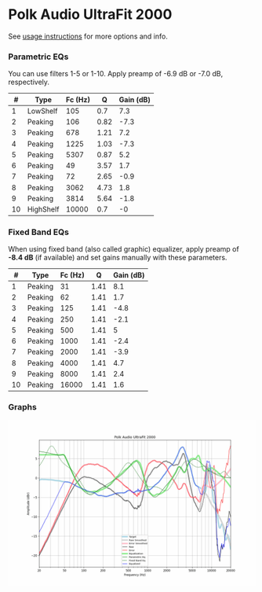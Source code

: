 # Polk Audio UltraFit 2000
See [usage instructions](https://github.com/jaakkopasanen/AutoEq#usage) for more options and info.

### Parametric EQs
You can use filters 1-5 or 1-10. Apply preamp of -6.9 dB or -7.0 dB, respectively.

|   # | Type      |   Fc (Hz) |    Q |   Gain (dB) |
|-----|-----------|-----------|------|-------------|
|   1 | LowShelf  |       105 | 0.7  |         7.3 |
|   2 | Peaking   |       106 | 0.82 |        -7.3 |
|   3 | Peaking   |       678 | 1.21 |         7.2 |
|   4 | Peaking   |      1225 | 1.03 |        -7.3 |
|   5 | Peaking   |      5307 | 0.87 |         5.2 |
|   6 | Peaking   |        49 | 3.57 |         1.7 |
|   7 | Peaking   |        72 | 2.65 |        -0.9 |
|   8 | Peaking   |      3062 | 4.73 |         1.8 |
|   9 | Peaking   |      3814 | 5.64 |        -1.8 |
|  10 | HighShelf |     10000 | 0.7  |        -0   |

### Fixed Band EQs
When using fixed band (also called graphic) equalizer, apply preamp of **-8.4 dB** (if available) and set gains manually with these parameters.

|   # | Type    |   Fc (Hz) |    Q |   Gain (dB) |
|-----|---------|-----------|------|-------------|
|   1 | Peaking |        31 | 1.41 |         8.1 |
|   2 | Peaking |        62 | 1.41 |         1.7 |
|   3 | Peaking |       125 | 1.41 |        -4.8 |
|   4 | Peaking |       250 | 1.41 |        -2.1 |
|   5 | Peaking |       500 | 1.41 |         5   |
|   6 | Peaking |      1000 | 1.41 |        -2.4 |
|   7 | Peaking |      2000 | 1.41 |        -3.9 |
|   8 | Peaking |      4000 | 1.41 |         4.7 |
|   9 | Peaking |      8000 | 1.41 |         2.4 |
|  10 | Peaking |     16000 | 1.41 |         1.6 |

### Graphs
![](./Polk%20Audio%20UltraFit%202000.png)
